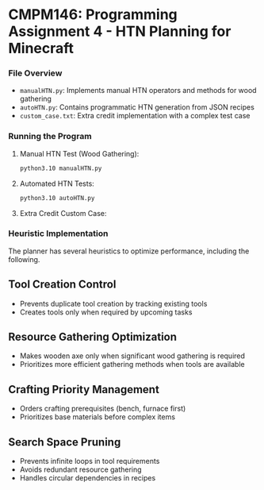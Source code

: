 # CMPM146: Programming Assignment 4 - HTN Planning for Minecraft

### File Overview
- `manualHTN.py`: Implements manual HTN operators and methods for wood gathering
- `autoHTN.py`: Contains programmatic HTN generation from JSON recipes
- `custom_case.txt`: Extra credit implementation with a complex test case

### Running the Program
1. Manual HTN Test (Wood Gathering):
   ```bash
   python3.10 manualHTN.py
   ```

2. Automated HTN Tests:
   ```bash
   python3.10 autoHTN.py
   ```

3. Extra Credit Custom Case:

### Heuristic Implementation
The planner has several heuristics to optimize performance, including the following.

## Tool Creation Control
- Prevents duplicate tool creation by tracking existing tools
- Creates tools only when required by upcoming tasks

## Resource Gathering Optimization
- Makes wooden axe only when significant wood gathering is required
- Prioritizes more efficient gathering methods when tools are available

## Crafting Priority Management
- Orders crafting prerequisites (bench, furnace first)
- Prioritizes base materials before complex items

## Search Space Pruning
- Prevents infinite loops in tool requirements
- Avoids redundant resource gathering
- Handles circular dependencies in recipes
